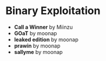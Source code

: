 # Binary Exploitation

- **Call a Winner** by Miinzu
- **GOaT** by moonap
- **leaked edition** by moonap
- **prawin** by moonap
- **sallyme** by moonap
